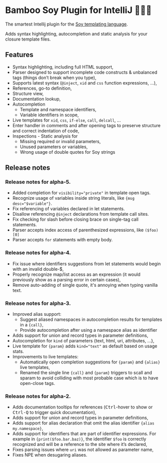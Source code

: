 # Bamboo Soy Plugin for IntelliJ 🏮🍣🏮

The smartest Intellij plugin for the [Soy templating language](https://github.com/google/closure-templates). 

Adds syntax highlighting, autocompletion and static analysis for your closure template files.

## Features

 * Syntax highlighting, including full HTML support,
 * Parser designed to support incomplete code constructs & unbalanced tags (things don’t break when you type),
 * Supports latest syntax (`@inject`, `xid` and `css` function expressions, ...),
 * References, go-to definition,
 * Structure view,
 * Documentation lookup,
 * Autocompletion
   * Template and namespace identifiers,
   * Variable identifiers in scope,
 * Live templates for `xid`, `css`, `if-else`, `call`, `delcall`, ... 
 * Enter handler in comments and after opening tags to preserve structure and correct indentation of code,
 * Inspections - Static analysis for
   * Missing required or invalid parameters,
   * Unused parameters or variables,
   * Wrong usage of double quotes for Soy strings

## Release notes

### Release notes for alpha-5.

 * Added completion for `visibility="private"` in template open tags.
 * Recognize usage of variables inside string literals, like `{msg desc="$variable"}`.
 * Fix referencing of variables declared in let statements.
 * Disallow referencing `@inject` declarations from template call sites.
 * Fix checking for slash before closing brace on single-tag call statements.
 * Parser accepts index access of parenthesized expressions, like `($foo)[0]`
 * Parser accepts `for` statements with empty body.

### Release notes for alpha-4.

 * Fix issue where identifiers suggestions from let statements would begin with an invalid double-$,
 * Properly recognize map/list access as an expression (it would previously show as a parsing error in certain cases),
 * Remove auto-adding of single quote, it's annoying when typing vanilla text.

### Release notes for alpha-3.

 * Improved alias support:
    * Suggest aliased namespaces in autocompletion results for templates in a `{call}`,
    * Provide autocompletion after using a namespace alias as identifier
 * Adds support for union and record types in parameter definitions,
 * Autocompletion for `kind` of parameters {text, html, uri, attributes, ...},
 * Live template for `{param}` adds `kind="text"` as default based on usage stats.
 * Improvements to live templates:
    * Automatically open completion suggestions for `{param}` and `{alias}` live templates,
    * Renamed the single line `{call}` and `{param}` triggers to scall and sparam to avoid
      colliding with most probable case which is to have open-close tags.

### Release notes for alpha-2.

 * Adds documentation tooltips for references (<kbd>Ctrl</kbd>-hover to show or <kbd>Ctrl-Q</kbd> to
   trigger quick documentation),
 * Adds support for union and record types in parameter definitions,
 * Adds support for alias declaration that omit the alias identifier `{alias my.namespace}`,
 * Adds support for identifiers that are part of identifier expressions. For example in
   `{print($foo.bar.baz)}`, the identifier `$foo` is correctly recognized and will be a reference
   to the site where it’s declared,
 * Fixes parsing issues where `uri` was not allowed as parameter name,
 * Fixes NPE when desugaring aliases.
